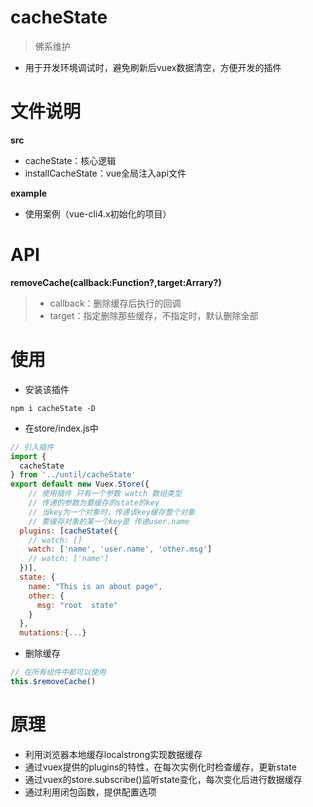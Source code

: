 # cacheState
> 佛系维护
- 用于开发环境调试时，避免刷新后vuex数据清空，方便开发的插件

# 文件说明
**src**
- cacheState：核心逻辑
- installCacheState：vue全局注入api文件

**example**
- 使用案例（vue-cli4.x初始化的项目）


# API
**removeCache(callback:Function?,target:Arrary?)**
> - callback：删除缓存后执行的回调
> - target：指定删除那些缓存，不指定时，默认删除全部

# 使用
- 安装该插件 
```shell
npm i cacheState -D
```
- 在store/index.js中
```js
// 引入插件
import {
  cacheState
} from '../until/cacheState'
export default new Vuex.Store({
    // 使用插件 只有一个参数 watch 数组类型
    // 传递的参数为要缓存的state的key
    // 当key为一个对象时，传递该key缓存整个对象
    // 要缓存对象的某一个key是 传递user.name
  plugins: [cacheState({
    // watch: []
    watch: ['name', 'user.name', 'other.msg']
    // watch: ['name']
  })],
  state: {
    name: "This is an about page",
    other: {
      msg: "root  state"
    }
  },
  mutations:{...}
```
- 删除缓存
```js
// 在所有组件中都可以使用
this.$removeCache()
```

# 原理
- 利用浏览器本地缓存localstrong实现数据缓存
- 通过vuex提供的plugins的特性，在每次实例化时检查缓存，更新state
- 通过vuex的store.subscribe()监听state变化，每次变化后进行数据缓存
- 通过利用闭包函数，提供配置选项
